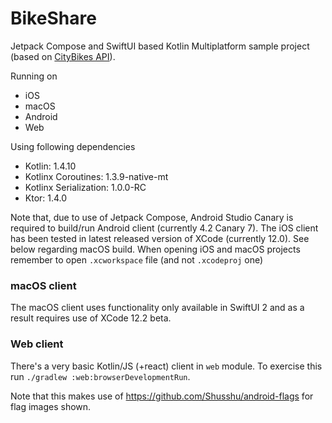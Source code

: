 # BikeShare

Jetpack Compose and SwiftUI based Kotlin Multiplatform sample project (based on [CityBikes API](http://api.citybik.es/v2/)).

Running on
* iOS
* macOS
* Android
* Web

Using following dependencies
* Kotlin: 1.4.10
* Kotlinx Coroutines: 1.3.9-native-mt
* Kotlinx Serialization: 1.0.0-RC
* Ktor: 1.4.0

Note that, due to use of Jetpack Compose, Android Studio Canary is required to build/run Android client (currently 4.2 Canary 7).
The iOS client has been tested in latest released version of XCode (currently 12.0). See below regarding macOS build.
When opening iOS and macOS projects remember to open `.xcworkspace` file (and not `.xcodeproj` one)


### macOS client
The macOS client uses functionality only available in SwiftUI 2 and as a result requires use of XCode 12.2 beta.


### Web client

There's a very basic Kotlin/JS (+react) client in `web` module.  To exercise this run `./gradlew :web:browserDevelopmentRun`.

Note that this makes use of https://github.com/Shusshu/android-flags for flag images shown.